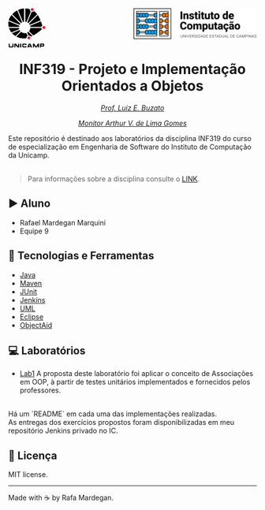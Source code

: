 <div id="header">
    <img src="img/unicamp.png" width=75px align="left" />
    <img src="img/ic.png" width=250px align="right" />
</div>
<br /><br /><br /><br />

<h1 align="center"> INF319 - Projeto e Implementação Orientados a Objetos</h1>
<p align="center"><em><a href="/" target="_blank">Prof. Luiz E. Buzato</a></em></p>
<p align="center"><em><a href="/" target="_blank">Monitor Arthur V. de Lima Gomes</a></em></p>
Este repositório é destinado aos laboratórios da disciplina INF319 do curso de especialização em Engenharia de Software do Instituto de Computação da Unicamp.
<br /><br />

> Para informações sobre a disciplina consulte o [LINK](https://ic.unicamp.br/wp-content/uploads/2019/10/INF-0319-Projeto-e-Implementa%C3%A7%C3%A3o-Orientados-a-Objetos.pdf).


## :arrow_forward: Aluno
* Rafael Mardegan Marquini
* Equipe 9

## :hammer: Tecnologias e Ferramentas
* [Java](https://www.oracle.com/java/)
* [Maven](https://maven.apache.org/)
* [JUnit](https://junit.org/junit5/)
* [Jenkins](https://www.jenkins.io/)
* [UML](https://www.uml.org/)
* [Eclipse](https://www.eclipse.org/)
* [ObjectAid](https://www.objectaid.com/)

## :computer: Laboratórios
* [Lab1](https://github.com/rmmarquini/engsoft-inf319-labs/tree/master/lab1)
A proposta deste laboratório foi aplicar o conceito de Associações em OOP, à partir de testes unitários implementados e fornecidos pelos professores.
<br />
Há um `README` em cada uma das implementações realizadas.
<br />
As entregas dos exercícios propostos foram disponibilizadas em meu repositório Jenkins privado no IC.

## :memo: Licença
MIT license.

---
Made with :coffee: by Rafa Mardegan.
